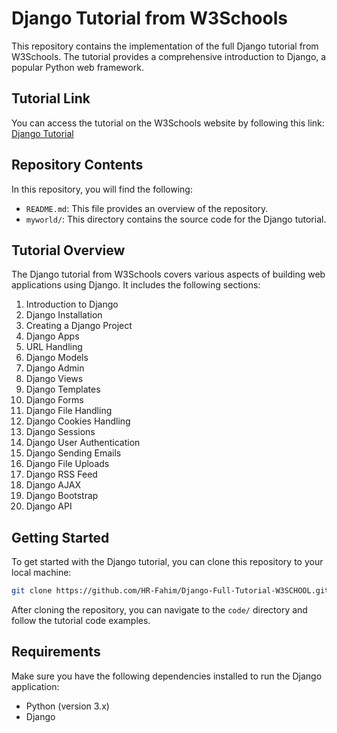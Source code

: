 # Django Tutorial from W3Schools

This repository contains the implementation of the full Django tutorial from W3Schools. The tutorial provides a comprehensive introduction to Django, a popular Python web framework.

## Tutorial Link

You can access the tutorial on the W3Schools website by following this link: [Django Tutorial](https://www.w3schools.com/django/)

## Repository Contents

In this repository, you will find the following:

- `README.md`: This file provides an overview of the repository.
- `myworld/`: This directory contains the source code for the Django tutorial.

## Tutorial Overview

The Django tutorial from W3Schools covers various aspects of building web applications using Django. It includes the following sections:

1. Introduction to Django
2. Django Installation
3. Creating a Django Project
4. Django Apps
5. URL Handling
6. Django Models
7. Django Admin
8. Django Views
9. Django Templates
10. Django Forms
11. Django File Handling
12. Django Cookies Handling
13. Django Sessions
14. Django User Authentication
15. Django Sending Emails
16. Django File Uploads
17. Django RSS Feed
18. Django AJAX
19. Django Bootstrap
20. Django API

## Getting Started

To get started with the Django tutorial, you can clone this repository to your local machine:

```bash
git clone https://github.com/HR-Fahim/Django-Full-Tutorial-W3SCHOOL.git
```

After cloning the repository, you can navigate to the `code/` directory and follow the tutorial code examples.

## Requirements

Make sure you have the following dependencies installed to run the Django application:

- Python (version 3.x)
- Django 

